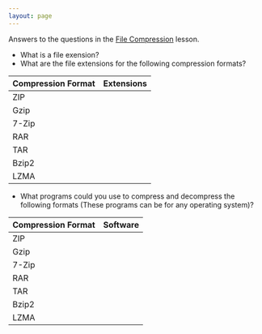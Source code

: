 ```yaml
---
layout: page
---
```


Answers to the questions in the [File Compression]({{site.baseurl}}/modules/sequencing/file-compression/) lesson.

* What is a file exension? 
* What are the file extensions for the following compression formats?

| Compression Format  |  Extensions |
|---|---|
|  ZIP |   |
| Gzip   |   |
| 7-Zip     |   |
| RAR     |   |
| TAR     |   |
| Bzip2     |   |
| LZMA     |   |

* What programs could you use to compress and decompress the following formats (These programs can be for any operating system)?

| Compression Format  |  Software |
|---|---|
|  ZIP |   |
| Gzip   |   |
| 7-Zip     |   |
| RAR     |   |
| TAR     |   |
| Bzip2     |   |
| LZMA     |   |

